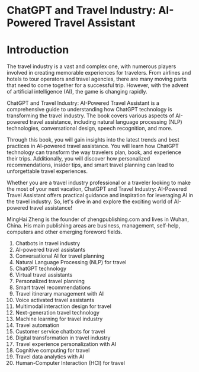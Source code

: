 # ChatGPT and Travel Industry: AI-Powered Travel Assistant

# Introduction

The travel industry is a vast and complex one, with numerous players involved in creating memorable experiences for travelers. From airlines and hotels to tour operators and travel agencies, there are many moving parts that need to come together for a successful trip. However, with the advent of artificial intelligence (AI), the game is changing rapidly.

ChatGPT and Travel Industry: AI-Powered Travel Assistant is a comprehensive guide to understanding how ChatGPT technology is transforming the travel industry. The book covers various aspects of AI-powered travel assistance, including natural language processing (NLP) technologies, conversational design, speech recognition, and more.

Through this book, you will gain insights into the latest trends and best practices in AI-powered travel assistance. You will learn how ChatGPT technology can transform the way travelers plan, book, and experience their trips. Additionally, you will discover how personalized recommendations, insider tips, and smart travel planning can lead to unforgettable travel experiences.

Whether you are a travel industry professional or a traveler looking to make the most of your next vacation, ChatGPT and Travel Industry: AI-Powered Travel Assistant offers practical guidance and inspiration for leveraging AI in the travel industry. So, let's dive in and explore the exciting world of AI-powered travel assistance!

MingHai Zheng is the founder of zhengpublishing.com and lives in Wuhan, China. His main publishing areas are business, management, self-help, computers and other emerging foreword fields.



1. Chatbots in travel industry
2. AI-powered travel assistants
3. Conversational AI for travel planning
4. Natural Language Processing (NLP) for travel
5. ChatGPT technology
6. Virtual travel assistants
7. Personalized travel planning
8. Smart travel recommendations
9. Travel itinerary management with AI
10. Voice activated travel assistants
11. Multimodal interaction design for travel
12. Next-generation travel technology
13. Machine learning for travel industry
14. Travel automation
15. Customer service chatbots for travel
16. Digital transformation in travel industry
17. Travel experience personalization with AI
18. Cognitive computing for travel
19. Travel data analytics with AI
20. Human-Computer Interaction (HCI) for travel

